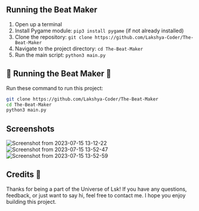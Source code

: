 ## Running the Beat Maker

1. Open up a terminal
2. Install Pygame module: `pip3 install pygame` (if not already installed)
3. Clone the repository: `git clone https://github.com/Lakshya-Coder/The-Beat-Maker`
4. Navigate to the project directory: `cd The-Beat-Maker`
5. Run the main script: `python3 main.py`


## 🎵 Running the Beat Maker 🎵

Run these command to run this project:

```bash
git clone https://github.com/Lakshya-Coder/The-Beat-Maker
cd The-Beat-Maker
python3 main.py   
```

## Screenshots

![Screenshot from 2023-07-15 13-12-22](https://github.com/Lakshya-Coder/The-Beat-Maker/assets/75737134/2f1ac2a5-d1fc-4270-9507-e2401d0493f6)
![Screenshot from 2023-07-15 13-52-47](https://github.com/Lakshya-Coder/The-Beat-Maker/assets/75737134/de877a0d-eeae-4df2-a3e2-dd801f9bed79)
![Screenshot from 2023-07-15 13-52-59](https://github.com/Lakshya-Coder/The-Beat-Maker/assets/75737134/3781d61c-0f2b-430f-9ce7-18665f560fec)

## Credits 🤚
Thanks for being a part of the Universe of Lsk! If you have any questions, feedback, or just want to say hi, feel free to contact me. I hope you enjoy building this project.
